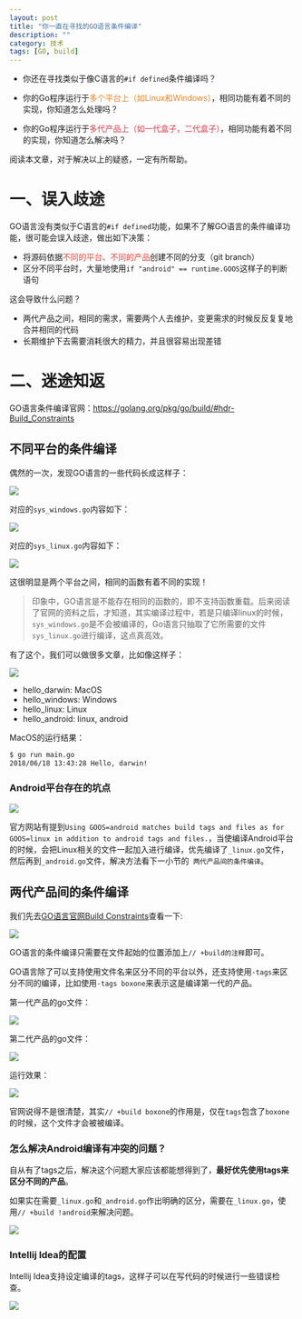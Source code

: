 ```yaml
---
layout: post
title: "你一直在寻找的GO语言条件编译"
description: ""
category: 技术
tags: [GO, build]
---
```


- 你还在寻找类似于像C语言的`#if defined`条件编译吗？

- 你的Go程序运行于<font color=#f58220>多个平台上（如Linux和Windows）</font>，相同功能有着不同的实现，你知道怎么处理吗？

- 你的Go程序运行于<font color=#d93a49>多代产品上（如一代盒子，二代盒子）</font>，相同功能有着不同的实现，你知道怎么解决吗？

阅读本文章，对于解决以上的疑惑，一定有所帮助。

<!-- more -->


# 一、误入歧途

GO语言没有类似于C语言的`#if defined`功能，如果不了解GO语言的条件编译功能，很可能会误入歧途，做出如下决策：

- 将源码依据<font color=#ef4136>不同的平台、不同的产品</font>创建不同的分支（git branch）
- 区分不同平台时，大量地使用`if "android" == runtime.GOOS`这样子的判断语句

这会导致什么问题？

- 两代产品之间，相同的需求，需要两个人去维护，变更需求的时候反反复复地合并相同的代码
- 长期维护下去需要消耗很大的精力，并且很容易出现差错


# 二、迷途知返

GO语言条件编译官网：https://golang.org/pkg/go/build/#hdr-Build_Constraints

## 不同平台的条件编译

偶然的一次，发现GO语言的一些代码长成这样子：

![](https://media-1256569450.cos.ap-chengdu.myqcloud.com/blog/15293001813846.jpg)

对应的`sys_windows.go`内容如下：

![](https://media-1256569450.cos.ap-chengdu.myqcloud.com/blog/15293002490870.jpg)

对应的`sys_linux.go`内容如下：

![](https://media-1256569450.cos.ap-chengdu.myqcloud.com/blog/15293002878153.jpg)

这很明显是两个平台之间，相同的函数有着不同的实现！

> 印象中，GO语言是不能存在相同的函数的，即不支持函数重载。后来阅读了官网的资料之后，才知道，其实编译过程中，若是只编译linux的时候，`sys_windows.go`是不会被编译的，Go语言只抽取了它所需要的文件`sys_linux.go`进行编译，这点真高效。

有了这个，我们可以做很多文章，比如像这样子：

![](https://media-1256569450.cos.ap-chengdu.myqcloud.com/blog/15293005927260.jpg)

- hello_darwin: MacOS
- hello_windows: Windows
- hello_linux: Linux
- hello_android: linux, android

MacOS的运行结果：

```txt
$ go run main.go
2018/06/18 13:43:28 Hello, darwin!
```

### Android平台存在的坑点

![](https://media-1256569450.cos.ap-chengdu.myqcloud.com/blog/15293009279820.jpg)

官方网站有提到`Using GOOS=android matches build tags and files as for GOOS=linux in addition to android tags and files.`，当使编译Android平台的时候，会把Linux相关的文件一起加入进行编译，优先编译了`_linux.go`文件，然后再到`_android.go`文件，解决方法看下一小节的` 两代产品间的条件编译`。

## 两代产品间的条件编译

我们先去[GO语言官网Build Constraints](https://golang.org/pkg/go/build/#hdr-Build_Constraints)查看一下:

![](https://media-1256569450.cos.ap-chengdu.myqcloud.com/blog/15292999674365.jpg)

GO语言的条件编译只需要在文件起始的位置添加上`// +build的注释`即可。

GO语言除了可以支持使用文件名来区分不同的平台以外，还支持使用`-tags`来区分不同的编译，比如使用`-tags boxone`来表示这是编译第一代的产品。

第一代产品的go文件：

![](https://media-1256569450.cos.ap-chengdu.myqcloud.com/blog/15293014578933.jpg)

第二代产品的go文件：

![](https://media-1256569450.cos.ap-chengdu.myqcloud.com/blog/15293014811510.jpg)

运行效果：

![](https://media-1256569450.cos.ap-chengdu.myqcloud.com/blog/15293015894651.jpg)

官网说得不是很清楚，其实`// +build boxone`的作用是，仅在`tags`包含了`boxone`的时候，这个文件才会被被编译。

### 怎么解决Android编译有冲突的问题？

自从有了tags之后，解决这个问题大家应该都能想得到了，**最好优先使用tags来区分不同的产品**。

如果实在需要`_linux.go`和`_android.go`作出明确的区分，需要在`_linux.go`，使用`// +build !android`来解决问题。

![](https://media-1256569450.cos.ap-chengdu.myqcloud.com/blog/15293023786695.jpg)


### Intellij Idea的配置

Intellij Idea支持设定编译的tags，这样子可以在写代码的时候进行一些错误检查。

![](https://media-1256569450.cos.ap-chengdu.myqcloud.com/blog/15293013313590.jpg)




